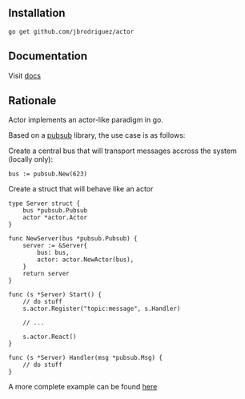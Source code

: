 ## Installation

```go get github.com/jbrodriguez/actor```

## Documentation

Visit [docs](http://godoc.org/github.com/jbrodriguez/actor)

## Rationale

Actor implements an actor-like paradigm in go.

Based on a [pubsub](https://github.com/jbrodriguez/pubsub) library, the use case is as follows:

Create a central bus that will transport messages accross the system (locally only):

```bus := pubsub.New(623)```

Create a struct that will behave like an actor

```
type Server struct {
	bus *pubsub.Pubsub
	actor *actor.Actor
}

func NewServer(bus *pubsub.Pubsub) {
	server := &Server{
		bus: bus,
		actor: actor.NewActor(bus),
	}
	return server
}

func (s *Server) Start() {
	// do stuff
	s.actor.Register("topic:message", s.Handler)

	// ...
	
	s.actor.React()
}

func (s *Server) Handler(msg *pubsub.Msg) {
	// do stuff
}
```

A more complete example can be found [here](https://github.com/jbrodriguez/mediagui)